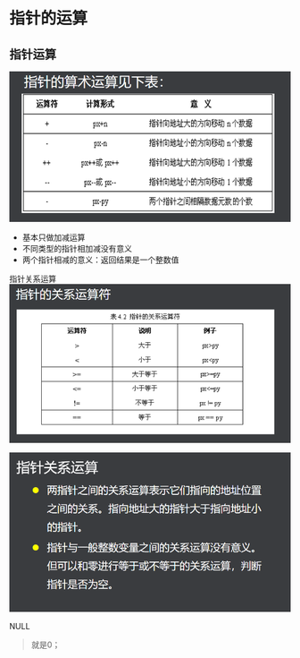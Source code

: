 # 指针的运算  

## 指针运算  
![](./picture/2_1.png)  


- 基本只做加减运算  
- 不同类型的指针相加减没有意义  
- 两个指针相减的意义：返回结果是一个整数值  

指针关系运算  
![](./picture/2_2.png)  

![](./picture/2_3.png)  

NULL  
> 就是0；  



